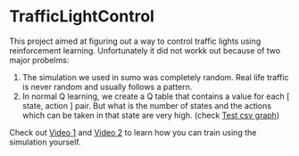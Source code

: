 # TrafficLightControl

This project aimed at figuring out a way to control traffic lights using reinforcement learning. 
Unfortunately it did not workk out because of two major probelms:

1) The simulation we used in sumo was completely random. Real life traffic is never random and usually follows a pattern.
2) In normal Q learning, we create a Q table that contains a value for each [ state, action ] pair. But what is the number of states and the actions which can be taken in that state are very high. (check [Test csv graph](https://github.com/Gr33nMayhem/TrafficLightControl/blob/main/MP3%20Reinforcement%20learning%20Implementation%20complete%20with%20Brute%20Force%20Approach/test.csv))

Check out [Video 1](https://github.com/Gr33nMayhem/TrafficLightControl/blob/main/MP3%20Reinforcement%20learning%20Implementation%20complete%20with%20Brute%20Force%20Approach/Video%20Tutorial%20on%20how%20to%20train%20part1.mp4) and [Video 2](https://github.com/Gr33nMayhem/TrafficLightControl/blob/main/MP3%20Reinforcement%20learning%20Implementation%20complete%20with%20Brute%20Force%20Approach/Video%20Tutorial%20on%20how%20to%20train%20part2.mp4) to learn how you can train using the simulation yourself.

